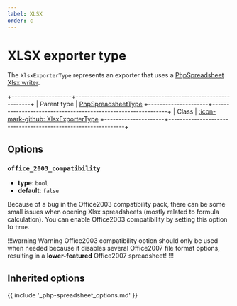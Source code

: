 ```yaml
---
label: XLSX
order: c
---
```


# XLSX exporter type

The `XlsxExporterType` represents an exporter that uses a [PhpSpreadsheet Xlsx writer](https://phpspreadsheet.readthedocs.io/en/latest/topics/reading-and-writing-to-file/#phpofficephpspreadsheetwriterxlsx).

+---------------------+--------------------------------------------------------------+
| Parent type         | [PhpSpreadsheetType](php-spreadsheet.md)
+---------------------+--------------------------------------------------------------+
| Class               | [:icon-mark-github: XlsxExporterType](https://github.com/Kreyu/data-table-bundle/blob/main/src/Filter/Type/XlsxExporterType.php)
+---------------------+--------------------------------------------------------------+

## Options

### `office_2003_compatibility`

- **type**: `bool` 
- **default**: `false`

Because of a bug in the Office2003 compatibility pack, there can be some small issues when opening
Xlsx spreadsheets (mostly related to formula calculation). You can enable Office2003 compatibility by setting this option to `true`.

!!!warning Warning
Office2003 compatibility option should only be used when needed because it disables several Office2007 file format options,
resulting in a **lower-featured** Office2007 spreadsheet!
!!!

## Inherited options

{{ include '_php-spreadsheet_options.md' }}
